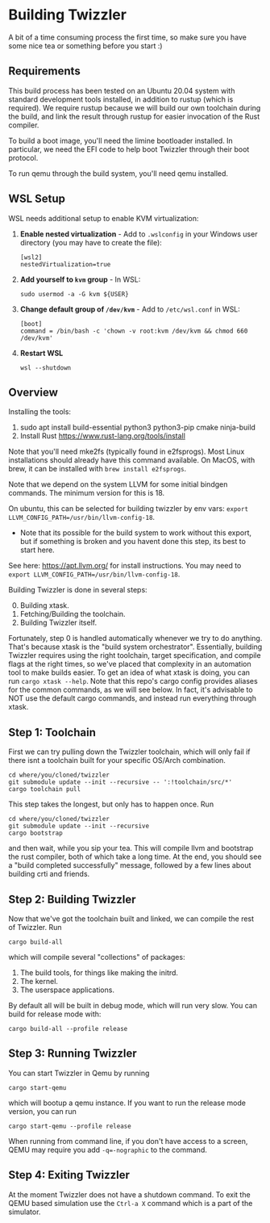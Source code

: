 # Building Twizzler

A bit of a time consuming process the first time, so make sure you have some nice tea or something before you start :)

## Requirements

This build process has been tested on an Ubuntu 20.04 system with standard development tools
installed, in addition to rustup (which is required). We require rustup because we will build our
own toolchain during the build, and link the result through rustup for easier invocation of the Rust
compiler.

To build a boot image, you'll need the limine bootloader installed. In particular, we need the EFI
code to help boot Twizzler through their boot protocol.

To run qemu through the build system, you'll need qemu installed.

## WSL Setup

WSL needs additional setup to enable KVM virtualization:

1. **Enable nested virtualization** - Add to `.wslconfig` in your Windows user directory (you may have to create the file):
   ```
   [wsl2]
   nestedVirtualization=true
   ```

2. **Add yourself to `kvm` group** - In WSL:
   ```
   sudo usermod -a -G kvm ${USER}
   ```

3. **Change default group of `/dev/kvm`** - Add to `/etc/wsl.conf` in WSL:
   ```
   [boot]
   command = /bin/bash -c 'chown -v root:kvm /dev/kvm && chmod 660 /dev/kvm'
   ```

4. **Restart WSL**
   ```
   wsl --shutdown
   ```

## Overview

Installing the tools:
  1. sudo apt install build-essential python3 python3-pip cmake ninja-build
  2. Install Rust https://www.rust-lang.org/tools/install

Note that you'll need mke2fs (typically found in e2fsprogs). Most Linux installations should already have this
command available. On MacOS, with brew, it can be installed with `brew install e2fsprogs`.

Note that we depend on the system LLVM for some initial bindgen commands. The minimum version for this is 18.

On ubuntu, this can be selected for building twizzler by env vars: `export LLVM_CONFIG_PATH=/usr/bin/llvm-config-18`.
- Note that its possible for the build system to work without this export, but if something is broken and you havent done this step, its best to start here.

See here: https://apt.llvm.org/ for install instructions. You may need to `export LLVM_CONFIG_PATH=/usr/bin/llvm-config-18`.


Building Twizzler is done in several steps:

  0. Building xtask.
  1. Fetching/Building the toolchain.
  2. Building Twizzler itself.

Fortunately, step 0 is handled automatically whenever we try to do anything. That's because xtask is
the "build system orchestrator". Essentially, building Twizzler requires using the right toolchain,
target specification, and compile flags at the right times, so we've placed that complexity in an
automation tool to make builds easier. To get an idea of what xtask is doing, you can run
`cargo xtask --help`. Note that this repo's cargo config provides aliases for the common commands,
as we will see below. In fact, it's advisable to NOT use the default cargo commands, and instead run
everything through xtask.

## Step 1: Toolchain

First we can try pulling down the Twizzler toolchain, which will only fail if there isnt a toolchain
built for your specific OS/Arch combination.

```
cd where/you/cloned/twizzler
git submodule update --init --recursive -- ':!toolchain/src/*'
cargo toolchain pull
```


This step takes the longest, but only has to happen once. Run

```
cd where/you/cloned/twizzler
git submodule update --init --recursive
cargo bootstrap
```

and then wait, while you sip your tea. This will compile llvm and bootstrap the rust compiler, both
of which take a long time. At the end, you should see a "build completed successfully" message,
followed by a few lines about building crti and friends.

## Step 2: Building Twizzler

Now that we've got the toolchain built and linked, we can compile the rest of Twizzler. Run

```
cargo build-all
```

which will compile several "collections" of packages:
  1. The build tools, for things like making the initrd.
  2. The kernel.
  3. The userspace applications.

By default all will be built in debug mode, which will run very slow. You can build for release mode
with:

```
cargo build-all --profile release
```

## Step 3: Running Twizzler

You can start Twizzler in Qemu by running

```
cargo start-qemu
```

which will bootup a qemu instance. If you want to run the release mode version, you can run

```
cargo start-qemu --profile release
```



When running from command line, if you don't have access to a screen, QEMU may require you add `-q=-nographic` to the command.


## Step 4: Exiting Twizzler

At the moment Twizzler does not have a shutdown command.  To exit the QEMU based simulation use the ```Ctrl-a X``` command which is a part of the simulator.
